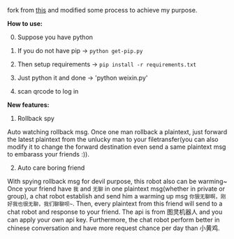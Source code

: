 fork from [this](http://github.com/Urinx/WeixinBot) and modified some process to achieve my purpose.

**How to use:**

0. Suppose you have python

1. If you do not have pip -> `python get-pip.py`

2. Then setup requirements -> `pip install -r requirements.txt`

3. Just python it and done -> 'python weixin.py'

4. scan qrcode to log in


**New features:**

1. Rollback spy

Auto watching rollback msg. Once one man rollback a plaintext, just forward the latest plaintext from the unlucky man to your filetransfer(you can also modify it to change the forward destination even send a same plaintext msg to embarass your friends :)).

2. Auto care boring friend

With spying rollback msg for devil purpose, this robot also can be warming~
Once your friend have `我` and `无聊` in one plaintext msg(whether in private or group), a chat robot establish and send him a warming up msg `你狠无聊啊，刚好我也很无聊，我们聊聊呗~`. Then, every plaintext from this friend will send to a chat robot and response to your friend. The api is from 图灵机器人 and you can apply your own api key. Furthermore, the chat robot perform better in chinese conversation and have more request chance per day than 小黄鸡.


